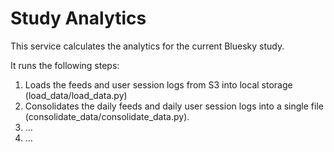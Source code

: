 # Study Analytics

This service calculates the analytics for the current Bluesky study.

It runs the following steps:
1. Loads the feeds and user session logs from S3 into local storage (load_data/load_data.py)
2. Consolidates the daily feeds and daily user session logs into a single file (consolidate_data/consolidate_data.py).
3. ...
4. ...
